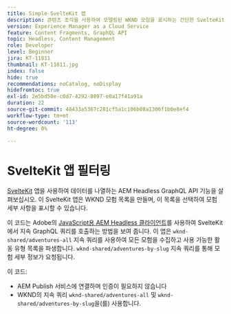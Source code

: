 ```yaml
---
title: Simple SvelteKit 앱
description: 콘텐츠 조각을 사용하여 모델링된 WKND 모험을 표시하는 간단한 SvelteKit 앱입니다.
version: Experience Manager as a Cloud Service
feature: Content Fragments, GraphQL API
topic: Headless, Content Management
role: Developer
level: Beginner
jira: KT-11811
thumbnail: KT-11811.jpg
index: false
hide: true
recommendations: noCatalog, noDisplay
hidefromtoc: true
exl-id: 2e5bd50e-c0d7-4292-8097-e0a17f41a91a
duration: 22
source-git-commit: 48433a5367c281cf5a1c106b08a1306f1b0e8ef4
workflow-type: tm+mt
source-wordcount: '113'
ht-degree: 0%

---
```


# SvelteKit 앱 필터링

[SvelteKit](https://kit.svelte.dev/) 앱을 사용하여 데이터를 나열하는 AEM Headless GraphQL API 기능을 살펴보십시오. 이 SvelteKit 앱은 WKND 모험 목록을 만들며, 이 목록을 선택하여 모험 세부 사항을 표시할 수 있습니다.

이 코드는 Adobe의 [JavaScript용 AEM Headless 클라이언트](https://github.com/adobe/aem-headless-client-js/blob/main/api-reference.md)를 사용하여 SvelteKit에서 지속 GraphQL 쿼리를 호출하는 방법을 보여 줍니다. 이 앱은 `wknd-shared/adventures-all` 지속 쿼리를 사용하여 모든 모험을 수집하고 사용 가능한 활동 유형 목록을 파생합니다. `wknd-shared/adventures-by-slug` 지속 쿼리를 통해 모험 세부 정보가 요청됩니다.

이 코드:

+ AEM Publish 서비스에 연결하며 인증이 필요하지 않습니다
+ WKND의 지속 쿼리 `wknd-shared/adventures-all` 및 `wknd-shared/adventures-by-slug`을(를) 사용합니다.
